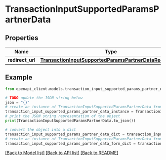 # TransactionInputSupportedParamsPartnerData


## Properties

Name | Type | Description | Notes
------------ | ------------- | ------------- | -------------
**redirect_url** | [**TransactionInputSupportedParamsPartnerDataRedirectUrl**](TransactionInputSupportedParamsPartnerDataRedirectUrl.md) |  | 

## Example

```python
from openapi_client.models.transaction_input_supported_params_partner_data import TransactionInputSupportedParamsPartnerData

# TODO update the JSON string below
json = "{}"
# create an instance of TransactionInputSupportedParamsPartnerData from a JSON string
transaction_input_supported_params_partner_data_instance = TransactionInputSupportedParamsPartnerData.from_json(json)
# print the JSON string representation of the object
print(TransactionInputSupportedParamsPartnerData.to_json())

# convert the object into a dict
transaction_input_supported_params_partner_data_dict = transaction_input_supported_params_partner_data_instance.to_dict()
# create an instance of TransactionInputSupportedParamsPartnerData from a dict
transaction_input_supported_params_partner_data_form_dict = transaction_input_supported_params_partner_data.from_dict(transaction_input_supported_params_partner_data_dict)
```
[[Back to Model list]](../README.md#documentation-for-models) [[Back to API list]](../README.md#documentation-for-api-endpoints) [[Back to README]](../README.md)


